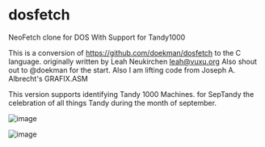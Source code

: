 # dosfetch
NeoFetch clone for DOS With Support for Tandy1000


This is a conversion of https://github.com/doekman/dosfetch to the C language.
originally written by Leah Neukirchen <leah@vuxu.org>
Also shout out to @doekman for the start.
Also I am lifting code from 
Joseph A. Albrecht's GRAFIX.ASM

This version supports identifying Tandy 1000 Machines. 
for SepTandy the celebration of all things Tandy during the month of september.


![image](https://github.com/user-attachments/assets/bf9bc351-fbba-48cd-8400-fd4231798745)



![image](https://github.com/user-attachments/assets/9cfceb71-4f2b-4a09-adf6-01eed93f4e96)
